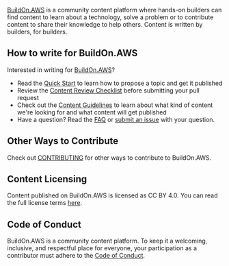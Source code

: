 [BuildOn.AWS](https://blog.buildon.aws) is a community content platform where hands-on builders can find content to learn about a technology, solve a problem or to contribute content to share their knowledge to help others. Content is written by builders, for builders.

## How to write for BuildOn.AWS

Interested in writing for [BuildOn.AWS](https://blog.buildon.aws)?

- Read the [Quick Start](/AUTHOR_QUICK_START.md) to learn how to propose a topic and get it published
- Review the [Content Review Checklist](/CONTENT_REVIEW_CHECKLIST.md) before submitting your pull request
- Check out the [Content Guidelines](/CONTENT_GUIDELINES.md) to learn about what kind of content we're looking for and what content will get published
- Have a question? Read the [FAQ](/FAQ.md) or [submit an issue](https://github.com/nazreen/eureka-content/issues/new?assignees=jennapederson&labels=bug&template=issue-template.md) with your question.

## Other Ways to Contribute

Check out [CONTRIBUTING](/CONTRIBUTING.md) for other ways to contribute to BuildOn.AWS.

## Content Licensing

Content published on BuildOn.AWS is licensed as CC BY 4.0. You can read the full license terms [here](/LICENSE).

## Code of Conduct

BuildOn.AWS is a community content platform. To keep it a welcoming, inclusive, and respectful place for everyone, your participation as a contributor must adhere to the [Code of Conduct](/CODE_OF_CONDUCT.md).
